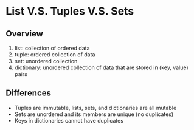# List V.S. Tuples V.S. Sets

## Overview

1. list: collection of ordered data
2. tuple: ordered collection of data
3. set: unordered collection
4. dictionary: unordered collection of data that are stored in (key, value) pairs

## Differences

- Tuples are immutable, lists, sets, and dictionaries are all mutable
- Sets are unordered and its members are unique (no duplicates)
- Keys in dictionaries cannot have duplicates
